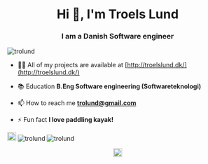 <h1 align="center">Hi 👋, I'm Troels Lund</h1>
<h3 align="center">I am a Danish Software engineer</h3>
<p align="left"> <img src="https://komarev.com/ghpvc/?username=trolund" alt="trolund" /> </p>

- 👨‍💻 All of my projects are available at [http://troelslund.dk/](http://troelslund.dk/)

- 📚 Education **B.Eng Software engineering (Softwareteknologi)**

- 📫 How to reach me **trolund@gmail.com**

- ⚡ Fun fact **I love paddling kayak!**

<p align="left"><img src="https://konpa.github.io/devicon/devicon.git/icons/vuejs/vuejs-original-wordmark.svg" alt="vuejs" width="20" height="20"/>

<img src="https://github-readme-stats.vercel.app/api?username=trolund&show_icons=true" alt="trolund" />

<img src="https://github-readme-stats.vercel.app/api/top-langs/?username=trolund" alt="trolund" />

</p>

<p align="center">
<a href="https://linkedin.com/in/troels-lund-64120b79" target="blank"><img align="center" src="https://cdn.jsdelivr.net/npm/simple-icons@3.0.1/icons/linkedin.svg" alt="troels-lund-64120b79" height="20" width="20" /></a>
</p>
